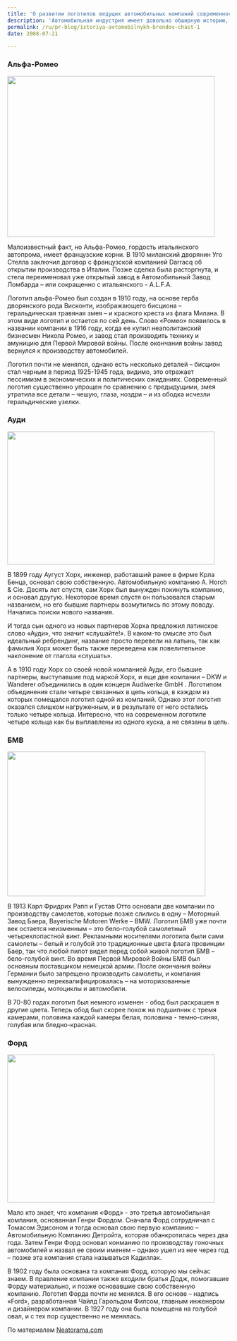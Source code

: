 ```yaml
---
title: 'О развитии логотипов ведущих автомобильных компаний современности'
description: 'Автомобильная индустрия имеет довольно обширную историю, и это одна из немногих отраслей, где такое количество компаний-долгожителей, что позволяет проследить эволюцию брендов на протяжении нескольких поколений. Альфа-Ромео'
permalink: /ru/pr-blog/istoriya-avtomobilnykh-brendov-chast-1
date: 2008-07-21

---
```


<h3>Альфа-Ромео</h3>

<img src="{{ site.assets }}/upload/car-logo-alfa-romeo.jpg" alt="" class="post__img" width="470" height="365">

Малоизвестный факт, но Альфа-Ромео, гордость итальянского автопрома, имеет французские корни. В 1910 миланский дворянин Уго Стелла заключил договор с французской компанией Darracq об открытии производства в Италии. Позже сделка была расторгнута, и стела переименовал уже открытый завод в Автомобильный Завод Ломбарда – или сокращенно с итальянского -  A.L.F.A.

Логотип альфа-Ромео был создан в 1910 году, на основе герба дворянского рода Висконти, изображающего бисциона – геральдическая травяная змея – и красного креста из флага Милана. В этом виде логотип и остается по сей день. Слово «Ромео» появилось в названии компании в 1916 году, когда ее купил неаполитанский бизнесмен Никола Ромео, и завод стал производить технику и амуницию для Первой Мировой войны. После окончания войны завод вернулся к производству автомобилей.

Логотип почти не менялся, однако есть несколько деталей – бисцион стал черным в период 1925-1945 года, видимо, это отражает пессимизм в экономических и политических ожиданиях. Современный логотип существенно упрощен по сравнению с предыдущими, змея утратила все детали – чешую, глаза, ноздри – и из ободка исчезли геральдические узелки.

<h3>Ауди</h3>

<img src="{{ site.assets }}/upload/car-logo-audi.gif" alt="" class="post__img" width="470" height="302">

В 1899 году Аугуст Хорх, инженер, работавший ранее в фирме Крла Бенца, основал свою собственную. Автомобильную компанию A. Horch & Cie. Десять лет спустя, сам Хорх был вынужден покинуть компанию, и основал другую. Некоторое время спустя он пользовался старым названием, но его бывшие партнеры возмутились по этому поводу. Начались поиски нового названия.

И тогда сын одного  из новых партнеров Хорха предложил латинское слово «Ауди», что значит «слушайте!». В каком-то смысле это был идеальный ребрендинг, название просто перевели на латынь, так как фамилия Хорх может быть также переведена как повелительное наклонение от глагола «слушать».

А в 1910 году Хорх со своей новой компанией Ауди, его бывшие партнеры, выступавшие под маркой Хорх, и еще две компании – DKW и  Wanderer объединились в один концерн Audiwerke GmbH . Логотипом объединения стали четыре связанных в цепь кольца, в каждом из которых помещался логотип одной из компаний. Однако этот логотип оказался слишком нагруженным, и в результате от него остались только четыре кольца. Интересно, что на современном логотипе четыре кольца как бы выплавлены из одного куска, а не связаны в цепь.

<h3>БМВ</h3>

<img src="{{ site.assets }}/upload/car-logo-bmw2.gif" alt="" class="post__img" width="449" height="328">

В 1913 Карл Фридрих Рапп и Густав Отто основали две компании по производству самолетов, которые позже слились в одну – Моторный Завод Баера, Bayerische Motoren Werke – BMW. Логотип БМВ уже почти век остается неизменным – это бело-голубой самолетный четырехлопастной винт. Рекламными носителями логотипа были сами самолеты – белый и голубой это традиционные цвета флага провинции Баер, так что любой пилот видел перед собой живой логотип БМВ – бело-голубой винт. Во время Первой Мировой Войны БМВ был основным поставщиком немецкой армии. После окончания войны Германии было запрещено производить самолеты, и компания вынужденно переквалифицировалась – на моторизованные велосипеды, мотоциклы и автомобили.

В 70-80 годах логотип был немного изменен - обод был раскрашен в другие цвета. Теперь обод был скорее похож на подшипник с тремя камерами, половина каждой камеры белая, половина - темно-синяя, голубая или бледно-красная.

<h3>Форд</h3>

<img src="{{ site.assets }}/upload/car-logo-ford.gif" alt="" class="post__img" width="470" height="336">

Мало кто знает, что компания «Форд» - это третья автомобильная компания, основанная Генри Фордом. Сначала Форд сотрудничал с Томасом Эдисоном и тогда основал свою первую компанию – Автомобильную Компанию Детройта, которая обанкротилась через два года.  Затем Генри Форд основал конманию по производству гоночных автомобилей и назвал ее своим именем – однако ушел из нее через год – позже эта компания стала называться Кадиллак.

В 1902 году была основана та компания Форд, которую мы сейчас знаем. В правление компании также входили братья Додж, помогавшие Форду материально, и позже основавшие свою собственную компанию. Логотип Форда почти не менялся. В его основе – надпись «Ford», разработанная Чайлд Гарольдом Филсом, главным инженером и дизайнером компании. В 1927 году она была помещена на голубой овал, и с тех пор существенно не менялась.

По материалам <a href="https://www.neatorama.com/2008/02/18/evolution-of-car-logos/">Neatorama.com </a>

